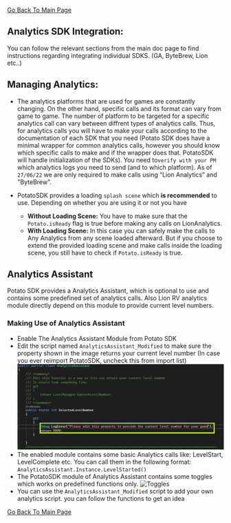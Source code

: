 [Go Back To Main Page](../../README.md)
## Analytics SDK Integration:
You can follow the relevant sections from the main doc page to find instructions regarding integrating individual SDKS. (GA, ByteBrew, Lion etc..)

## Managing Analytics:
* The analytics platforms that are used for games are constantly changing. On the other hand,  specific calls and its format can vary from game to game. The number of platform to be targeted for a specific analytics call can vary between diffrent types of analytics calls. Thus, for analytics calls you will have to make your calls according to the documentation of each SDK that you need (Potato SDK does have a minimal wrapper for common analytics calls, however you should know which specific calls to make and if the wrapper does that. PotatoSDK will handle initialization of  the SDKs). You need to`verify with your PM` which analytics logs you need to send (and to which platform). As of `27/06/22` we are only required to make calls using  “Lion Analytics” and "ByteBrew". 

* PotatoSDK provides a loading `splash scene` which **is recommended** to use. Depending on whether you are using it or not you have
  * **Without Loading Scene:**  You have to make sure that the `Potato.isReady` flag is true before making any calls on LionAnalytics.
  * **With Loading Scene:** In this case you can safely make the calls to Any Analytics from any scene loaded afterward. But if you choose to extend the provided loading scene and make calls inside the loading scene, you still have to check if `Potato.isReady` is true.

## Analytics Assistant
Potato SDK provides a Analytics Assistant, which is optional to use and contains some predefined set of analytics calls. Also Lion RV analytics module directly depend on this module to provide current level numbers. 

### Making Use of Analytics Assistant
* Enable The Analytics Assistant Module from Potato SDK
* Edit the script named `AnalyticsAssistant_Modified` to make sure the property shown in the image returns your current level number (In case you ever reimport PotatoSDK, uncheck this from import list) 
   ![Edit Script](img_1.png) 
* The enabled module contains some basic Analytics calls like: LevelStart, LevelComplete etc. You can call them in the following format: `AnalyticsAssistant.Instance.LevelStarted()`
* The PotatoSDK module of Analytics Assistant contains some toggles which works on predefined functions only.
   ![Toggles](img_2.png) 
* You can use the `AnalyticsAssistant_Modified` script to add your own analytics script. you can follow the functions to get an idea


[Go Back To Main Page](../../README.md)
